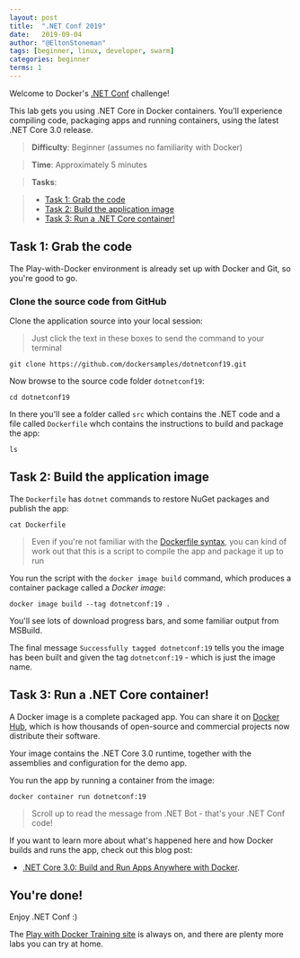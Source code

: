 ```yaml
---
layout: post
title:  ".NET Conf 2019"
date:   2019-09-04
author: "@EltonStoneman"
tags: [beginner, linux, developer, swarm]
categories: beginner
terms: 1
---
```


Welcome to Docker's [.NET Conf](https://www.dotnetconf.net) challenge!

This lab gets you using .NET Core in Docker containers. You'll experience compiling code,  packaging apps and running containers, using the latest .NET Core 3.0 release.

> **Difficulty**: Beginner (assumes no familiarity with Docker)

> **Time**: Approximately 5 minutes

> **Tasks**:

> * [Task 1: Grab the code](#Task_1)
> * [Task 2: Build the application image](#Task_2)
> * [Task 3: Run a .NET Core container!](#Task_3)

## <a name="Task_1"></a>Task 1: Grab the code

The Play-with-Docker environment is already set up with Docker and Git, so you're good to go.

### Clone the source code from GitHub

Clone the application source into your local session:

> Just click the text in these boxes to send the command to your terminal

```.term1
git clone https://github.com/dockersamples/dotnetconf19.git
```

Now browse to the source code folder `dotnetconf19`:

```.term1
cd dotnetconf19
```

In there you'll see a folder called `src` which contains the .NET code and a file called `Dockerfile` whch contains the instructions to build and package the app:

```.term1
ls
```

## <a name="Task_2"></a>Task 2: Build the application image

The `Dockerfile` has `dotnet` commands to restore NuGet packages and publish the app:

```.term1
cat Dockerfile
```

> Even if you're not familiar with the [Dockerfile syntax](https://docs.docker.com/engine/reference/builder/), you can kind of work out that this is a script to compile the app and package it up to run

You run the script with the `docker image build` command, which produces a container package called a _Docker image_:

```.term1
docker image build --tag dotnetconf:19 .
```

You'll see lots of download progress bars, and some familiar output from MSBuild.

The final message `Successfully tagged dotnetconf:19` tells you the image has been built and given the tag `dotnetconf:19` - which is just the image name.

## <a name="Task_3"></a>Task 3: Run a .NET Core container!

A Docker image is a complete packaged app. You can share it on [Docker Hub](https://hub.docker.com), which is how thousands of open-source and commercial projects now distribute their software.

Your image contains the .NET Core 3.0 runtime, together with the assemblies and configuration for the demo app.

You run the app by running a container from the image:

```.term1
docker container run dotnetconf:19
```

> Scroll up to read the message from .NET Bot - that's your .NET Conf code!

If you want to learn more about what's happened here and how Docker builds and runs the app, check out this blog post: 

- [.NET Core 3.0: Build and Run Apps Anywhere with Docker](TODO).

## You're done!

Enjoy .NET Conf :)

The [Play with Docker Training site](http://training.play-with-docker.com) is always on, and there are plenty more labs you can try at home.